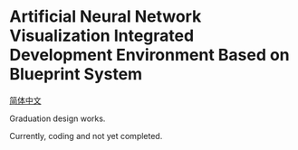 Artificial Neural Network Visualization Integrated Development Environment Based on Blueprint System
=

[简体中文](README.md)

Graduation design works.

Currently, coding and not yet completed.